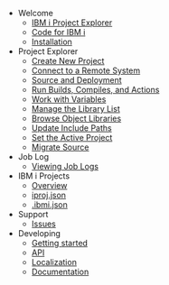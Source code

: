 - Welcome
   - [IBM i Project Explorer](./README.md)
   - [Code for IBM i](pages/welcome/code-for-ibm-i.md)
   - [Installation](./pages/welcome/installation.md)
- Project Explorer
   - [Create New Project](pages/projectExplorer/create-new-project.md)
   - [Connect to a Remote System](pages/projectExplorer/conect-to-a-remote-system.md)
   - [Source and Deployment](pages/projectExplorer/source-and-deployment.md)
   - [Run Builds, Compiles, and Actions](pages/projectExplorer/run-builds-compiles-and-actions.md)
   - [Work with Variables](pages/projectExplorer/work-with-variables.md)
   - [Manage the Library List](pages/projectExplorer/Manage-the-library-list.md)
   - [Browse Object Libraries](pages/projectExplorer/Browse-object-libraries.md)
   - [Update Include Paths](pages/projectExplorer/update-include-paths.md)
   - [Set the Active Project](pages/projectExplorer/set-the-active-project.md)
   - [Migrate Source](pages/projectExplorer/migrate-source.md)
- Job Log
   - [Viewing Job Logs](pages/jobLog/viewing-job-logs.md)
- IBM i Projects
  - [Overview](pages/ibm-i-projects/overview.md)
  - [iproj.json](pages/ibm-i-projects/iproj-json.md)
  - [.ibmi.json](pages/ibm-i-projects/ibmi-json.md)
- Support
   - [Issues](pages/support/issues.md)
- Developing
   - [Getting started](pages/developing/getting_started.md)
   - [API](pages/developing/api.md)
   - [Localization](pages/developing/localization.md)
   - [Documentation](pages/developing/documentation.md)